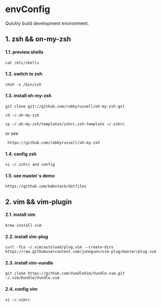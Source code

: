 # envConfig
Quickly build development environment.

## 1. zsh && on-my-zsh

#### 1.1. preview shells
```
cat /etc/shells
```

#### 1.2. switch to zsh

```
chsh -s /bin/zsh
```

#### 1.3. install oh-my-zsh

```
git clone git://github.com/robbyrussell/oh-my-zsh.git 

cd ~/.oh-my-zsh 

cp ~/.oh-my-zsh/templates/zshrc.zsh-template ~/.zshrc
```

or see

```
 https://github.com/robbyrussell/oh-my-zsh 
```

#### 1.4. config zsh

```
vi ~/.zshrc and config
```

#### 1.5. see master`s demo

```
https://github.com/bmbstack/dotfiles
```

## 2. vim && vim-plugin
#### 2.1. install vim

```
brew install vim
```

#### 2.2. install vim-plug

```
curl -fLo ~/.vim/autoload/plug.vim --create-dirs https://raw.githubusercontent.com/junegunn/vim-plug/master/plug.vim
```
#### 2.3. install vim-vundle

```
git clone https://github.com/VundleVim/Vundle.vim.git ~/.vim/bundle/Vundle.vim
```
#### 2.4. config vim

```
vi ~/.vimrc
```